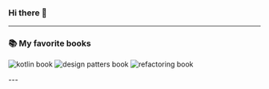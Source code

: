 ### Hi there 👋

---
### 📚 My favorite books

<p>
    <img src="https://m.media-amazon.com/images/I/41UCHSjG7XL._AC_UY218_.jpg" alt="kotlin book"/>
    <img src="https://m.media-amazon.com/images/I/91bobQSPQrL._AC_UY218_.jpg" alt="design patters book"/>
    <img src=" https://m.media-amazon.com/images/I/41JgRyJbGSL._AC_UY218_.jpg" alt="refactoring book"/>
</p>
---

<!--
**anca-grigoras/anca-grigoras** is a ✨ _special_ ✨ repository because its `README.md` (this file) appears on your GitHub profile.

Here are some ideas to get you started:

- 🔭 I’m currently working on ...
- 🌱 I’m currently learning ...
- 👯 I’m looking to collaborate on ...
- 🤔 I’m looking for help with ...
- 💬 Ask me about ...
- 📫 How to reach me: ...
- ⚡ Fun fact: ...

-->
